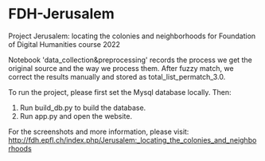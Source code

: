 # FDH-Jerusalem
Project Jerusalem: locating the colonies and neighborhoods for Foundation of Digital Humanities course 2022

Notebook 'data_collection&preprocessing' records the process we get the original source and the way we process them. After fuzzy match, we correct the results manually and stored as total_list_permatch_3.0.

To run the project, please first set the Mysql database locally.
Then:
1. Run build_db.py to build the database.
2. Run app.py and open the website.

For the screenshots and more information, please visit: http://fdh.epfl.ch/index.php/Jerusalem:_locating_the_colonies_and_neighborhoods
